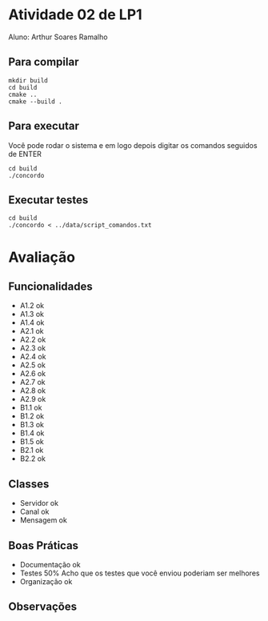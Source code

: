 # Atividade 02 de LP1

Aluno: Arthur Soares Ramalho

## Para compilar
```console
mkdir build
cd build
cmake ..
cmake --build .
```

## Para executar
Você pode rodar o sistema e em logo depois digitar os comandos seguidos de ENTER
```console
cd build
./concordo
```

## Executar testes
```console
cd build
./concordo < ../data/script_comandos.txt
```

# Avaliação
## Funcionalidades
- A1.2 ok
- A1.3 ok
- A1.4 ok
- A2.1 ok
- A2.2 ok
- A2.3 ok
- A2.4 ok
- A2.5 ok
- A2.6 ok
- A2.7 ok
- A2.8 ok 
- A2.9 ok 
- B1.1 ok
- B1.2 ok
- B1.3 ok
- B1.4 ok
- B1.5 ok
- B2.1 ok
- B2.2 ok

## Classes
- Servidor ok
- Canal ok
- Mensagem  ok

## Boas Práticas
- Documentação ok
- Testes 50%
Acho que os testes que você enviou poderiam ser melhores
- Organização ok

## Observações